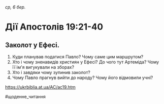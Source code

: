 
_ср, 6 бер._

# Дії Апостолів 19:21-40

## Заколот у Ефесі.
1. Куди планував податися Павло? Чому саме цим маршрутом?
2. Хто і чому зненавидів християн у Ефесі? До чого тут Артеміда? Чому її ім'я вигукували на зборах?
3. Хто і завдяки чому зупинив заколот?
4. Чому Павло прагнув вийти до народу? Чому його відмовили учні?

https://ukrbiblia.at.ua/AC/ac19.htm 

#щоденне_читання
